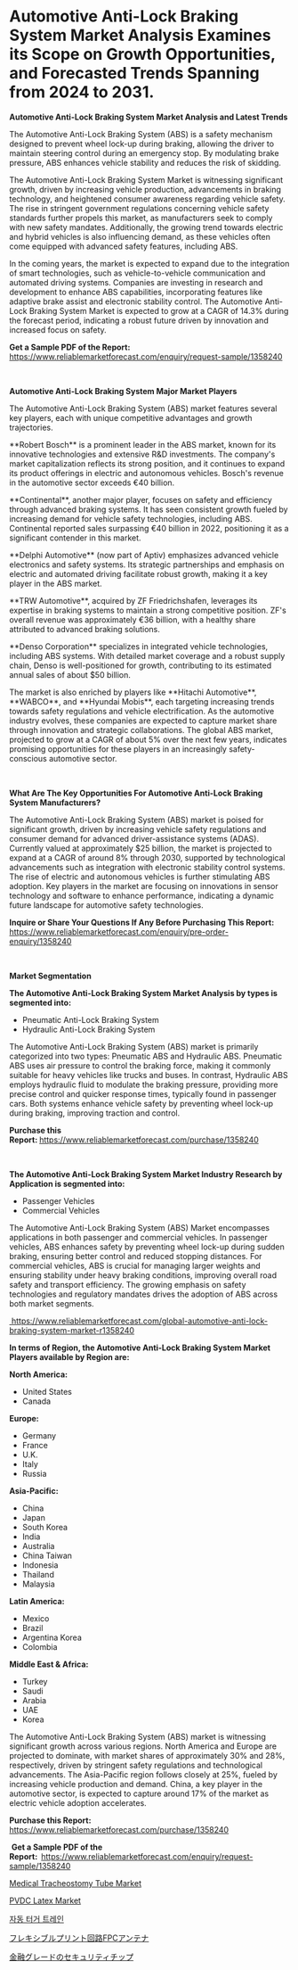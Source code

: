 <p><h1>Automotive Anti-Lock Braking System Market Analysis Examines its Scope on Growth Opportunities, and Forecasted Trends Spanning from 2024 to 2031.</h1></p><p><strong>Automotive Anti-Lock Braking System Market Analysis and Latest Trends</strong></p>
<p><p>The Automotive Anti-Lock Braking System (ABS) is a safety mechanism designed to prevent wheel lock-up during braking, allowing the driver to maintain steering control during an emergency stop. By modulating brake pressure, ABS enhances vehicle stability and reduces the risk of skidding.</p><p>The Automotive Anti-Lock Braking System Market is witnessing significant growth, driven by increasing vehicle production, advancements in braking technology, and heightened consumer awareness regarding vehicle safety. The rise in stringent government regulations concerning vehicle safety standards further propels this market, as manufacturers seek to comply with new safety mandates. Additionally, the growing trend towards electric and hybrid vehicles is also influencing demand, as these vehicles often come equipped with advanced safety features, including ABS.</p><p>In the coming years, the market is expected to expand due to the integration of smart technologies, such as vehicle-to-vehicle communication and automated driving systems. Companies are investing in research and development to enhance ABS capabilities, incorporating features like adaptive brake assist and electronic stability control. The Automotive Anti-Lock Braking System Market is expected to grow at a CAGR of 14.3% during the forecast period, indicating a robust future driven by innovation and increased focus on safety.</p></p>
<p><strong>Get a Sample PDF of the Report:&nbsp;</strong> <a href="https://www.reliablemarketforecast.com/enquiry/request-sample/1358240">https://www.reliablemarketforecast.com/enquiry/request-sample/1358240</a></p>
<p>&nbsp;</p>
<p><strong>Automotive Anti-Lock Braking System Major Market Players</strong></p>
<p><p>The Automotive Anti-Lock Braking System (ABS) market features several key players, each with unique competitive advantages and growth trajectories. </p><p>**Robert Bosch** is a prominent leader in the ABS market, known for its innovative technologies and extensive R&D investments. The company's market capitalization reflects its strong position, and it continues to expand its product offerings in electric and autonomous vehicles. Bosch's revenue in the automotive sector exceeds €40 billion.</p><p>**Continental**, another major player, focuses on safety and efficiency through advanced braking systems. It has seen consistent growth fueled by increasing demand for vehicle safety technologies, including ABS. Continental reported sales surpassing €40 billion in 2022, positioning it as a significant contender in this market.</p><p>**Delphi Automotive** (now part of Aptiv) emphasizes advanced vehicle electronics and safety systems. Its strategic partnerships and emphasis on electric and automated driving facilitate robust growth, making it a key player in the ABS market. </p><p>**TRW Automotive**, acquired by ZF Friedrichshafen, leverages its expertise in braking systems to maintain a strong competitive position. ZF's overall revenue was approximately €36 billion, with a healthy share attributed to advanced braking solutions.</p><p>**Denso Corporation** specializes in integrated vehicle technologies, including ABS systems. With detailed market coverage and a robust supply chain, Denso is well-positioned for growth, contributing to its estimated annual sales of about $50 billion.</p><p>The market is also enriched by players like **Hitachi Automotive**, **WABCO**, and **Hyundai Mobis**, each targeting increasing trends towards safety regulations and vehicle electrification. As the automotive industry evolves, these companies are expected to capture market share through innovation and strategic collaborations. The global ABS market, projected to grow at a CAGR of about 5% over the next few years, indicates promising opportunities for these players in an increasingly safety-conscious automotive sector.</p></p>
<p>&nbsp;</p>
<p><strong>What Are The Key Opportunities For Automotive Anti-Lock Braking System Manufacturers?</strong></p>
<p><p>The Automotive Anti-Lock Braking System (ABS) market is poised for significant growth, driven by increasing vehicle safety regulations and consumer demand for advanced driver-assistance systems (ADAS). Currently valued at approximately $25 billion, the market is projected to expand at a CAGR of around 8% through 2030, supported by technological advancements such as integration with electronic stability control systems. The rise of electric and autonomous vehicles is further stimulating ABS adoption. Key players in the market are focusing on innovations in sensor technology and software to enhance performance, indicating a dynamic future landscape for automotive safety technologies.</p></p>
<p><strong>Inquire or Share Your Questions If Any Before Purchasing This Report:</strong> <a href="https://www.reliablemarketforecast.com/enquiry/pre-order-enquiry/1358240">https://www.reliablemarketforecast.com/enquiry/pre-order-enquiry/1358240</a></p>
<p>&nbsp;</p>
<p><strong>Market Segmentation</strong></p>
<p><strong>The Automotive Anti-Lock Braking System Market Analysis by types is segmented into:</strong></p>
<p><ul><li>Pneumatic Anti-Lock Braking System</li><li>Hydraulic Anti-Lock Braking System</li></ul></p>
<p><p>The Automotive Anti-Lock Braking System (ABS) market is primarily categorized into two types: Pneumatic ABS and Hydraulic ABS. Pneumatic ABS uses air pressure to control the braking force, making it commonly suitable for heavy vehicles like trucks and buses. In contrast, Hydraulic ABS employs hydraulic fluid to modulate the braking pressure, providing more precise control and quicker response times, typically found in passenger cars. Both systems enhance vehicle safety by preventing wheel lock-up during braking, improving traction and control.</p></p>
<p><strong>Purchase this Report:&nbsp;</strong><a href="https://www.reliablemarketforecast.com/purchase/1358240">https://www.reliablemarketforecast.com/purchase/1358240</a></p>
<p>&nbsp;</p>
<p><strong>The Automotive Anti-Lock Braking System Market Industry Research by Application is segmented into:</strong></p>
<p><ul><li>Passenger Vehicles</li><li>Commercial Vehicles</li></ul></p>
<p><p>The Automotive Anti-Lock Braking System (ABS) Market encompasses applications in both passenger and commercial vehicles. In passenger vehicles, ABS enhances safety by preventing wheel lock-up during sudden braking, ensuring better control and reduced stopping distances. For commercial vehicles, ABS is crucial for managing larger weights and ensuring stability under heavy braking conditions, improving overall road safety and transport efficiency. The growing emphasis on safety technologies and regulatory mandates drives the adoption of ABS across both market segments.</p></p>
<p><a href="https://www.reliablemarketforecast.com/global-automotive-anti-lock-braking-system-market-r1358240">&nbsp;https://www.reliablemarketforecast.com/global-automotive-anti-lock-braking-system-market-r1358240</a></p>
<p><strong>In terms of Region, the Automotive Anti-Lock Braking System Market Players available by Region are:</strong></p>
<p>
    <p> <strong> North America: </strong>
        <ul>
            <li>United States</li>
            <li>Canada</li>
        </ul>
        </p> 
    <p> <strong> Europe: </strong>
        <ul>
            <li>Germany</li>
            <li>France</li>
            <li>U.K.</li>
            <li>Italy</li>
            <li>Russia</li>
        </ul>
        </p> 
    <p> <strong> Asia-Pacific: </strong>
        <ul>
            <li>China</li>
            <li>Japan</li>
            <li>South Korea</li>
            <li>India</li>
            <li>Australia</li>
            <li>China Taiwan</li>
            <li>Indonesia</li>
            <li>Thailand</li>
            <li>Malaysia</li>
        </ul>
        </p> 
    <p> <strong> Latin America: </strong>
        <ul>
            <li>Mexico</li>
            <li>Brazil</li>
            <li>Argentina Korea</li>
            <li>Colombia</li>
        </ul>
        </p> 
    <p> <strong> Middle East & Africa: </strong>
        <ul>
            <li>Turkey</li>
            <li>Saudi</li>
            <li>Arabia</li>
            <li>UAE</li>
            <li>Korea</li>
        </ul>
    </p>
    </p>
<p><p>The Automotive Anti-Lock Braking System (ABS) market is witnessing significant growth across various regions. North America and Europe are projected to dominate, with market shares of approximately 30% and 28%, respectively, driven by stringent safety regulations and technological advancements. The Asia-Pacific region follows closely at 25%, fueled by increasing vehicle production and demand. China, a key player in the automotive sector, is expected to capture around 17% of the market as electric vehicle adoption accelerates.</p></p>
<p><strong>Purchase this Report: </strong><a href="https://www.reliablemarketforecast.com/purchase/1358240">https://www.reliablemarketforecast.com/purchase/1358240</a></p>
<p>&nbsp;<strong>Get a Sample PDF of the Report:&nbsp;&nbsp;</strong><a href="https://www.reliablemarketforecast.com/enquiry/request-sample/1358240">https://www.reliablemarketforecast.com/enquiry/request-sample/1358240</a></p>
<p><strong></strong></p>
<p><p><a href="https://www.linkedin.com/pulse/global-medical-tracheostomy-tube-market-opportunities-challenges2024-xsbmc?trackingId=3%2Fb7IUYUQ%2FGCb4KulBKSCA%3D%3D">Medical Tracheostomy Tube Market</a></p><p><a href="https://issuu.com/reportprime-2/docs/pvdc-latex-market-size-2030.pptx_5ab34c09ec7dcf">PVDC Latex Market</a></p><p><a href="https://medium.com/@luigispence46/%EC%84%B8%EA%B3%84-automated-tugger-trains-market-%EC%9D%80-2024%EC%97%90%EC%84%9C-2031%EB%A1%9C-%EC%97%B0%ED%8F%89%EA%B7%A0-%EC%A6%9D%EA%B0%80%EC%9C%A8%EC%9D%84-%EB%B3%B4%EC%9D%BC-%EA%B2%83%EC%9C%BC%EB%A1%9C-%EC%98%88%EC%83%81%EB%90%A9%EB%8B%88%EB%8B%A4-afe6accb63eb">자동 터거 트레인</a></p><p><a href="https://medium.com/@evekerluke2023/flexible-printed-circuit-fpc-antenna-3742f1ff6c22">フレキシブルプリント回路FPCアンテナ</a></p><p><a href="https://medium.com/@evekerluke2023/financial-grade-security-chip-market-%E3%81%AF-%E3%82%B3%E3%82%B9%E3%83%88%E7%AE%A1%E7%90%86%E3%81%A8%E5%8A%B9%E7%8E%87%E5%90%91%E4%B8%8A%E3%82%92%E5%84%AA%E5%85%88%E3%81%97%E3%81%BE%E3%81%99-%E3%81%95%E3%82%89%E3%81%AB-%E5%A0%B1%E5%91%8A%E6%9B%B8%E3%81%AF%E5%B8%82%E5%A0%B4%E3%81%AE%E9%9C%80%E8%A6%81%E9%9D%A2%E3%81%A8%E4%BE%9B%E7%B5%A6%E9%9D%A2%E3%81%AE%E4%B8%A1%E6%96%B9%E3%82%92%E3%82%AB%E3%83%90%E3%83%BC%E3%81%97%E3%81%A6%E3%81%84%E3%81%BE%E3%81%99-financial-9a789a81df43">金融グレードのセキュリティチップ</a></p></p>